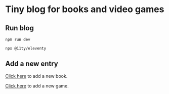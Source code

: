 # Tiny blog for books and video games

## Run blog

```dev
npm run dev
```

```prod
npx @11ty/eleventy
```

## Add a new entry

[Click here](https://github.com/XavierJp/Listes/new/master/data/books?filename=nouveau-livre.md&value=---%0Atitle%3A%20nouveau%20livre%20%F0%9F%93%96%0Adate%3A%202020-04-28%0Arating%3A%205%0Aauthor%3A%20Paul%20Bismuth%0A---%0A%0ABla%20bla) to add a new book.

[Click here](https://github.com/XavierJp/Listes/new/master/data/games?filename=nouveau-jeu.md&value=---%0Atitle%3A%20nouveau%20jeu%20%F0%9F%93%96%0Adate%3A%202020-04-28%0Arating%3A%205%0Aplaytime%3A%203h%0A---%0A%0ABla%20bla) to add a new game.
